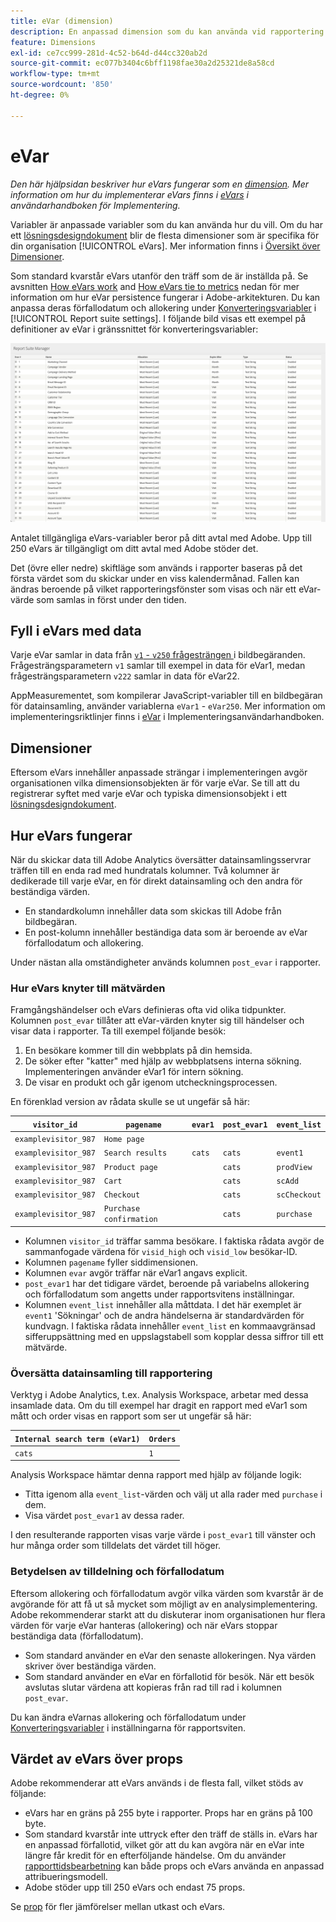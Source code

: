 ```yaml
---
title: eVar (dimension)
description: En anpassad dimension som du kan använda vid rapportering.
feature: Dimensions
exl-id: ce7cc999-281d-4c52-b64d-d44cc320ab2d
source-git-commit: ec077b3404c6bff1198fae30a2d25321de8a58cd
workflow-type: tm+mt
source-wordcount: '850'
ht-degree: 0%

---
```


# eVar

*Den här hjälpsidan beskriver hur eVars fungerar som en [dimension](overview.md). Mer information om hur du implementerar eVars finns i [eVars](/help/implement/vars/page-vars/evar.md) i användarhandboken för Implementering.*

Variabler är anpassade variabler som du kan använda hur du vill. Om du har ett [lösningsdesigndokument](/help/implement/prepare/solution-design.md) blir de flesta dimensioner som är specifika för din organisation [!UICONTROL eVars]. Mer information finns i [Översikt över Dimensioner](overview.md).

Som standard kvarstår eVars utanför den träff som de är inställda på. Se avsnitten [How eVars work](#how-evars-work) and [How eVars tie to metrics](#how-evars-tie-to-metrics) nedan för mer information om hur eVar persistence fungerar i Adobe-arkitekturen. Du kan anpassa deras förfallodatum och allokering under [Konverteringsvariabler](/help/admin/admin/c-manage-report-suites/c-edit-report-suites/conversion-var-admin/conversion-var-admin.md) i [!UICONTROL Report suite settings]. I följande bild visas ett exempel på definitioner av eVar i gränssnittet för konverteringsvariabler:

![Evar-exempel](assets/evars-sample.png)

Antalet tillgängliga eVars-variabler beror på ditt avtal med Adobe. Upp till 250 eVars är tillgängligt om ditt avtal med Adobe stöder det.

Det (övre eller nedre) skiftläge som används i rapporter baseras på det första värdet som du skickar under en viss kalendermånad. Fallen kan ändras beroende på vilket rapporteringsfönster som visas och när ett eVar-värde som samlas in först under den tiden.

## Fyll i eVars med data

Varje eVar samlar in data från [`v1` - `v250` frågesträngen ](/help/implement/validate/query-parameters.md) i bildbegäranden. Frågesträngsparametern `v1` samlar till exempel in data för eVar1, medan frågesträngsparametern `v222` samlar in data för eVar22.

AppMeasurementet, som kompilerar JavaScript-variabler till en bildbegäran för datainsamling, använder variablerna `eVar1` - `eVar250`. Mer information om implementeringsriktlinjer finns i [eVar](/help/implement/vars/page-vars/evar.md) i Implementeringsanvändarhandboken.

## Dimensioner

Eftersom eVars innehåller anpassade strängar i implementeringen avgör organisationen vilka dimensionsobjekten är för varje eVar. Se till att du registrerar syftet med varje eVar och typiska dimensionsobjekt i ett [lösningsdesigndokument](/help/implement/prepare/solution-design.md).

## Hur eVars fungerar

När du skickar data till Adobe Analytics översätter datainsamlingsservrar träffen till en enda rad med hundratals kolumner. Två kolumner är dedikerade till varje eVar, en för direkt datainsamling och den andra för beständiga värden.

* En standardkolumn innehåller data som skickas till Adobe från bildbegäran.
* En post-kolumn innehåller beständiga data som är beroende av eVar förfallodatum och allokering.

Under nästan alla omständigheter används kolumnen `post_evar` i rapporter.

### Hur eVars knyter till mätvärden

Framgångshändelser och eVars definieras ofta vid olika tidpunkter. Kolumnen `post_evar` tillåter att eVar-värden knyter sig till händelser och visar data i rapporter. Ta till exempel följande besök:

1. En besökare kommer till din webbplats på din hemsida.
2. De söker efter &quot;katter&quot; med hjälp av webbplatsens interna sökning. Implementeringen använder eVar1 för intern sökning.
3. De visar en produkt och går igenom utcheckningsprocessen.

En förenklad version av rådata skulle se ut ungefär så här:

| `visitor_id` | `pagename` | `evar1` | `post_evar1` | `event_list` |
| --- | --- | --- | --- | --- |
| `examplevisitor_987` | `Home page` | | | |
| `examplevisitor_987` | `Search results` | `cats` | `cats` | `event1` |
| `examplevisitor_987` | `Product page` | | `cats` | `prodView` |
| `examplevisitor_987` | `Cart` | | `cats` | `scAdd` |
| `examplevisitor_987` | `Checkout` | | `cats` | `scCheckout` |
| `examplevisitor_987` | `Purchase confirmation` | | `cats` | `purchase` |

* Kolumnen `visitor_id` träffar samma besökare. I faktiska rådata avgör de sammanfogade värdena för `visid_high` och `visid_low` besökar-ID.
* Kolumnen `pagename` fyller siddimensionen.
* Kolumnen `evar` avgör träffar när eVar1 angavs explicit.
* `post_evar1` har det tidigare värdet, beroende på variabelns allokering och förfallodatum som angetts under rapportsvitens inställningar.
* Kolumnen `event_list` innehåller alla måttdata. I det här exemplet är `event1` &#39;Sökningar&#39; och de andra händelserna är standardvärden för kundvagn. I faktiska rådata innehåller `event_list` en kommaavgränsad sifferuppsättning med en uppslagstabell som kopplar dessa siffror till ett mätvärde.

### Översätta datainsamling till rapportering

Verktyg i Adobe Analytics, t.ex. Analysis Workspace, arbetar med dessa insamlade data. Om du till exempel har dragit en rapport med eVar1 som mått och order visas en rapport som ser ut ungefär så här:

| `Internal search term (eVar1)` | `Orders` |
| --- | --- |
| `cats` | `1` |

Analysis Workspace hämtar denna rapport med hjälp av följande logik:

* Titta igenom alla `event_list`-värden och välj ut alla rader med `purchase` i dem.
* Visa värdet `post_evar1` av dessa rader.

I den resulterande rapporten visas varje värde i `post_evar1` till vänster och hur många order som tilldelats det värdet till höger.

### Betydelsen av tilldelning och förfallodatum

Eftersom allokering och förfallodatum avgör vilka värden som kvarstår är de avgörande för att få ut så mycket som möjligt av en analysimplementering. Adobe rekommenderar starkt att du diskuterar inom organisationen hur flera värden för varje eVar hanteras (allokering) och när eVars stoppar beständiga data (förfallodatum).

* Som standard använder en eVar den senaste allokeringen. Nya värden skriver över beständiga värden.
* Som standard använder en eVar en förfallotid för besök. När ett besök avslutas slutar värdena att kopieras från rad till rad i kolumnen `post_evar`.

Du kan ändra eVarnas allokering och förfallodatum under [Konverteringsvariabler](/help/admin/admin/c-manage-report-suites/c-edit-report-suites/conversion-var-admin/conversion-var-admin.md) i inställningarna för rapportsviten.

## Värdet av eVars över props

Adobe rekommenderar att eVars används i de flesta fall, vilket stöds av följande:

* eVars har en gräns på 255 byte i rapporter. Props har en gräns på 100 byte.
* Som standard kvarstår inte uttryck efter den träff de ställs in. eVars har en anpassad förfallotid, vilket gör att du kan avgöra när en eVar inte längre får kredit för en efterföljande händelse. Om du använder [rapporttidsbearbetning](/help/components/vrs/vrs-report-time-processing.md) kan både props och eVars använda en anpassad attribueringsmodell.
* Adobe stöder upp till 250 eVars och endast 75 props.

Se [prop](prop.md) för fler jämförelser mellan utkast och eVars.
